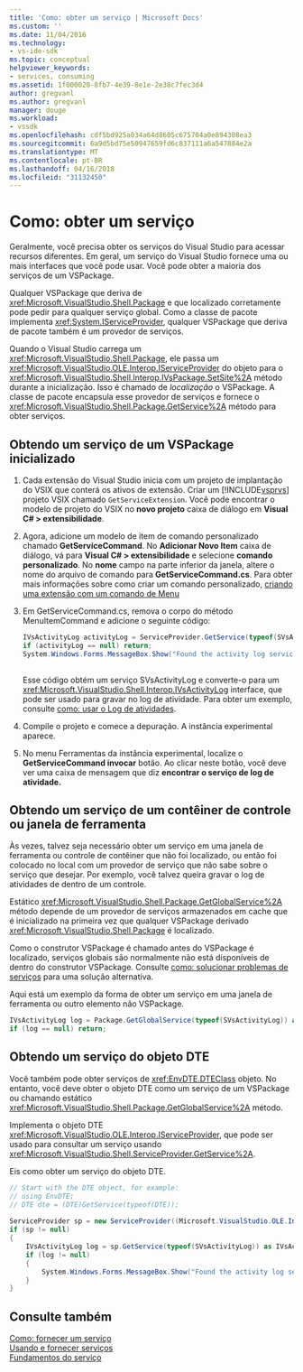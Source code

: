 ```yaml
---
title: 'Como: obter um serviço | Microsoft Docs'
ms.custom: ''
ms.date: 11/04/2016
ms.technology:
- vs-ide-sdk
ms.topic: conceptual
helpviewer_keywords:
- services, consuming
ms.assetid: 1f000020-8fb7-4e39-8e1e-2e38c7fec3d4
author: gregvanl
ms.author: gregvanl
manager: douge
ms.workload:
- vssdk
ms.openlocfilehash: cdf5bd925a034a64d8605c675704a0e894308ea3
ms.sourcegitcommit: 6a9d5bd75e50947659fd6c837111a6a547884e2a
ms.translationtype: MT
ms.contentlocale: pt-BR
ms.lasthandoff: 04/16/2018
ms.locfileid: "31132450"
---
```

# <a name="how-to-get-a-service"></a>Como: obter um serviço
Geralmente, você precisa obter os serviços do Visual Studio para acessar recursos diferentes. Em geral, um serviço do Visual Studio fornece uma ou mais interfaces que você pode usar. Você pode obter a maioria dos serviços de um VSPackage.  
  
 Qualquer VSPackage que deriva de <xref:Microsoft.VisualStudio.Shell.Package> e que localizado corretamente pode pedir para qualquer serviço global. Como a classe de pacote implementa <xref:System.IServiceProvider>, qualquer VSPackage que deriva de pacote também é um provedor de serviços.  
  
 Quando o Visual Studio carrega um <xref:Microsoft.VisualStudio.Shell.Package>, ele passa um <xref:Microsoft.VisualStudio.OLE.Interop.IServiceProvider> do objeto para o <xref:Microsoft.VisualStudio.Shell.Interop.IVsPackage.SetSite%2A> método durante a inicialização. Isso é chamado de *localização* o VSPackage. A classe de pacote encapsula esse provedor de serviços e fornece o <xref:Microsoft.VisualStudio.Shell.Package.GetService%2A> método para obter serviços.  
  
## <a name="getting-a-service-from-an-initialized-vspackage"></a>Obtendo um serviço de um VSPackage inicializado  
  
1.  Cada extensão do Visual Studio inicia com um projeto de implantação do VSIX que conterá os ativos de extensão. Criar um [!INCLUDE[vsprvs](../code-quality/includes/vsprvs_md.md)] projeto VSIX chamado `GetServiceExtension`. Você pode encontrar o modelo de projeto do VSIX no **novo projeto** caixa de diálogo em **Visual C# > extensibilidade**.  
  
2.  Agora, adicione um modelo de item de comando personalizado chamado **GetServiceCommand**. No **Adicionar Novo Item** caixa de diálogo, vá para **Visual C# > extensibilidade** e selecione **comando personalizado**. No **nome** campo na parte inferior da janela, altere o nome do arquivo de comando para **GetServiceCommand.cs**. Para obter mais informações sobre como criar um comando personalizado, [criando uma extensão com um comando de Menu](../extensibility/creating-an-extension-with-a-menu-command.md)  
  
3.  Em GetServiceCommand.cs, remova o corpo do método MenuItemCommand e adicione o seguinte código:  
  
    ```csharp  
    IVsActivityLog activityLog = ServiceProvider.GetService(typeof(SVsActivityLog)) as IVsActivityLog;  
    if (activityLog == null) return;  
    System.Windows.Forms.MessageBox.Show("Found the activity log service.");  
  
    ```  
  
     Esse código obtém um serviço SVsActivityLog e converte-o para um <xref:Microsoft.VisualStudio.Shell.Interop.IVsActivityLog> interface, que pode ser usado para gravar no log de atividade. Para obter um exemplo, consulte [como: usar o Log de atividades](../extensibility/how-to-use-the-activity-log.md).  
  
4.  Compile o projeto e comece a depuração. A instância experimental aparece.  
  
5.  No menu Ferramentas da instância experimental, localize o **GetServiceCommand invocar** botão. Ao clicar neste botão, você deve ver uma caixa de mensagem que diz **encontrar o serviço de log de atividade.**  
  
## <a name="getting-a-service-from-a-tool-window-or-control-container"></a>Obtendo um serviço de um contêiner de controle ou janela de ferramenta  
 Às vezes, talvez seja necessário obter um serviço em uma janela de ferramenta ou controle de contêiner que não foi localizado, ou então foi colocado no local com um provedor de serviço que não sabe sobre o serviço que desejar. Por exemplo, você talvez queira gravar o log de atividades de dentro de um controle.  
  
 Estático <xref:Microsoft.VisualStudio.Shell.Package.GetGlobalService%2A> método depende de um provedor de serviços armazenados em cache que é inicializado na primeira vez que qualquer VSPackage derivado <xref:Microsoft.VisualStudio.Shell.Package> é localizado.  
  
 Como o construtor VSPackage é chamado antes do VSPackage é localizado, serviços globais são normalmente não está disponíveis de dentro do construtor VSPackage. Consulte [como: solucionar problemas de serviços](../extensibility/how-to-troubleshoot-services.md) para uma solução alternativa.  
  
 Aqui está um exemplo da forma de obter um serviço em uma janela de ferramenta ou outro elemento não VSPackage.  
  
```csharp  
IVsActivityLog log = Package.GetGlobalService(typeof(SVsActivityLog)) as IVsActivityLog;  
if (log == null) return;  
```  
  
## <a name="getting-a-service-from-the-dte-object"></a>Obtendo um serviço do objeto DTE  
 Você também pode obter serviços de <xref:EnvDTE.DTEClass> objeto. No entanto, você deve obter o objeto DTE como um serviço de um VSPackage ou chamando estático <xref:Microsoft.VisualStudio.Shell.Package.GetGlobalService%2A> método.  
  
 Implementa o objeto DTE <xref:Microsoft.VisualStudio.OLE.Interop.IServiceProvider>, que pode ser usado para consultar um serviço usando <xref:Microsoft.VisualStudio.Shell.ServiceProvider.GetService%2A>.  
  
 Eis como obter um serviço do objeto DTE.  
  
```csharp  
// Start with the DTE object, for example:   
// using EnvDTE;  
// DTE dte = (DTE)GetService(typeof(DTE));  
  
ServiceProvider sp = new ServiceProvider((Microsoft.VisualStudio.OLE.Interop.IServiceProvider)dte);  
if (sp != null)  
{  
    IVsActivityLog log = sp.GetService(typeof(SVsActivityLog)) as IVsActivityLog;  
    if (log != null)  
    {   
        System.Windows.Forms.MessageBox.Show("Found the activity log service.");  
    }  
}  
```  
  
## <a name="see-also"></a>Consulte também  
 [Como: fornecer um serviço](../extensibility/how-to-provide-a-service.md)   
 [Usando e fornecer serviços](../extensibility/using-and-providing-services.md)   
 [Fundamentos do serviço](../extensibility/internals/service-essentials.md)